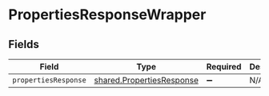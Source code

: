 # PropertiesResponseWrapper


## Fields

| Field                                                                         | Type                                                                          | Required                                                                      | Description                                                                   |
| ----------------------------------------------------------------------------- | ----------------------------------------------------------------------------- | ----------------------------------------------------------------------------- | ----------------------------------------------------------------------------- |
| `propertiesResponse`                                                          | [shared.PropertiesResponse](../../../sdk/models/shared/propertiesresponse.md) | :heavy_minus_sign:                                                            | N/A                                                                           |
